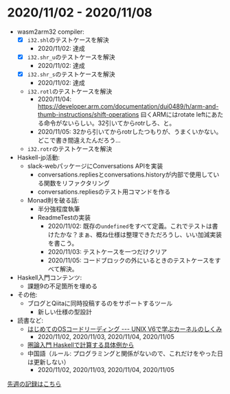 # 2020/11/02 - 2020/11/08

- wasm2arm32 compiler:
    - [x] `i32.shl`のテストケースを解決
        - 2020/11/02: 達成
    - [x] `i32.shr_u`のテストケースを解決
        - 2020/11/02: 達成
    - [x] `i32.shr_s`のテストケースを解決
        - 2020/11/02: 達成
    - `i32.rotl`のテストケースを解決
        - 2020/11/04: <https://developer.arm.com/documentation/dui0489/h/arm-and-thumb-instructions/shift-operations> 曰くARMにはrotate leftにあたる命令がないらしい。32引いてからrotrしろ、と。
        - 2020/11/05: 32から引いてからrotrしたつもりが、うまくいかない。どこで書き間違えたんだろう...
    - `i32.rotr`のテストケースを解決
- Haskell-jp活動:
    - slack-webパッケージにConversations APIを実装
        - conversations.repliesとconversations.historyが内部で使用している関数をリファクタリング
        - conversations.repliesのテスト用コマンドを作る
    - Monad則を破る話:
        - 半分強程度執筆
        - ReadmeTestの実装
            - 2020/11/02: 既存の`undefined`をすべて定義。これでテストは書けたかな？まぁ、概ね仕様は整理できただろうし、いい加減実装を書こう。
            - 2020/11/03: テストケースを一つだけクリア
            - 2020/11/05: コードブロックの外にいるときのテストケースをすべて解決。
- Haskell入門コンテンツ:
    - 課題9の不足箇所を埋める
- その他:
    - ブログとQiitaに同時投稿するのをサポートするツール
        - 新しい仕様の型設計
- 読書など:
    - [はじめてのOSコードリーディング --- UNIX V6で学ぶカーネルのしくみ](https://gihyo.jp/dp/ebook/2013/978-4-7741-5517-3)
        - 2020/11/02, 2020/11/03, 2020/11/04, 2020/11/05
    - [圏論入門 Haskellで計算する具体例から](https://www.nippyo.co.jp/shop/book/8340.html)
    - 中国語（ルール: プログラミングと関係がないので、これだけをやった日は更新しない）
        - 2020/11/02, 2020/11/03, 2020/11/04, 2020/11/05

[先週の記録はこちら](2020/01.01-11.01.md)
